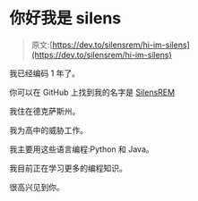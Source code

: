 # 你好我是 silens

> 原文:[https://dev.to/silensrem/hi-im-silens](https://dev.to/silensrem/hi-im-silens)

我已经编码 1 年了。

你可以在 GitHub 上找到我的名字是 [SilensREM](https://github.com/SilensREM)

我住在德克萨斯州。

我为高中的威胁工作。

我主要用这些语言编程:Python 和 Java。

我目前正在学习更多的编程知识。

很高兴见到你。